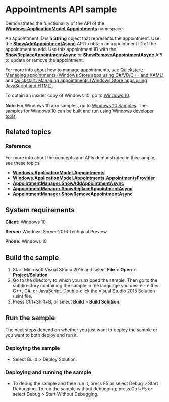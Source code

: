 <!---
  category: ContactsAndCalendar 
--->

# Appointments API sample

Demonstrates the functionality of the API of the [**Windows.ApplicationModel.Appointments**](http://msdn.microsoft.com/library/windows/apps/dn263359) namespace. 

An appointment ID is a **String** object that represents the appointment. Use the [**ShowAddAppointmentAsync**](http://msdn.microsoft.com/library/windows/apps/dn297256) API to obtain an appointment ID of the appointment to add. Use this appointment ID with the [**ShowReplaceAppointmentAsync**](http://msdn.microsoft.com/library/windows/apps/dn297283) or [**ShowRemoveAppointmentAsync**](http://msdn.microsoft.com/library/windows/apps/dn297269) API to update or remove the appointment. 

For more info about how to manage appointments, see  [Quickstart: Managing appointments (Windows Store apps using C#/VB/C++ and XAML)](http://msdn.microsoft.com/library/windows/apps/dn495339) and [Quickstart: Managing appointments (Windows Store apps using JavaScript and HTML)](http://msdn.microsoft.com/library/windows/apps/dn495338).

To obtain an insider copy of Windows 10, go to [Windows 10](http://insider.windows.com). 

**Note**  For Windows 10 app samples, go to  [Windows 10 Samples](https://github.com/Microsoft/Windows-universal-samples). The samples for Windows 10 can be built and run using Windows developer [tools](https://developer.windows.com).

## Related topics

### Reference
For more info about the concepts and APIs demonstrated in this sample, see these topics:

- [**Windows.ApplicationModel.Appointments**](http://msdn.microsoft.com/library/windows/apps/dn263359)
- [**Windows.ApplicationModel.Appointments.AppointmentsProvider**](http://msdn.microsoft.com/library/windows/apps/dn297284)
- [**AppointmentManager.ShowAddAppointmentAsync**](http://msdn.microsoft.com/library/windows/apps/dn297256)
- [**AppointmentManager.ShowReplaceAppointmentAsync**](http://msdn.microsoft.com/library/windows/apps/dn297283)
- [**AppointmentManager.ShowRemoveAppointmentAsync**](http://msdn.microsoft.com/library/windows/apps/dn297269)

## System requirements

**Client:** Windows 10

**Server:** Windows Server 2016 Technical Preview

**Phone:** Windows 10

## Build the sample

1. Start Microsoft Visual Studio 2015 and select **File** \> **Open** \> **Project/Solution**.
2. Go to the directory to which you unzipped the sample. Then go to the subdirectory containing the sample in the language you desire - either C++, C#, or JavaScript. Double-click the Visual Studio 2015 Solution (.sln) file. 
3. Press Ctrl+Shift+B, or select **Build** \> **Build Solution**. 

## Run the sample

The next steps depend on whether you just want to deploy the sample or you want to both deploy and run it.

### Deploying the sample

- Select Build > Deploy Solution. 

### Deploying and running the sample

- To debug the sample and then run it, press F5 or select Debug >  Start Debugging. To run the sample without debugging, press Ctrl+F5 or select Debug > Start Without Debugging. 
